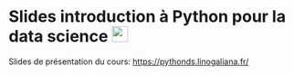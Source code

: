 # Slides introduction à Python pour la data science <img height="28" width="28" src="https://cdn.simpleicons.org/python/00ccff99" />

Slides de présentation du cours: https://pythonds.linogaliana.fr/

